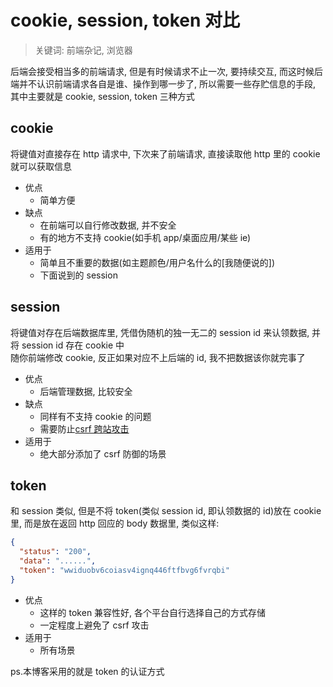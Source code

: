 # cookie, session, token 对比

> 关键词: 前端杂记, 浏览器

后端会接受相当多的前端请求, 但是有时候请求不止一次, 要持续交互, 而这时候后端并不认识前端请求各自是谁、操作到哪一步了, 所以需要一些存贮信息的手段, 其中主要就是 cookie, session, token 三种方式

## cookie

将键值对直接存在 http 请求中, 下次来了前端请求, 直接读取他 http 里的 cookie 就可以获取信息

- 优点
  - 简单方便
- 缺点
  - 在前端可以自行修改数据, 并不安全
  - 有的地方不支持 cookie(如手机 app/桌面应用/某些 ie)
- 适用于
  - 简单且不重要的数据(如主题颜色/用户名什么的[我随便说的])
  - 下面说到的 session

## session

将键值对存在后端数据库里, 凭借伪随机的独一无二的 session id 来认领数据, 并将 session id 存在 cookie 中  
随你前端修改 cookie, 反正如果对应不上后端的 id, 我不把数据该你就完事了

- 优点
  - 后端管理数据, 比较安全
- 缺点
  - 同样有不支持 cookie 的问题
  - 需要防止[csrf 跨站攻击](https://zhuanlan.zhihu.com/p/22521378)
- 适用于
  - 绝大部分添加了 csrf 防御的场景

## token

和 session 类似, 但是不将 token(类似 session id, 即认领数据的 id)放在 cookie 里, 而是放在返回 http 回应的 body 数据里, 类似这样:

```json
{
  "status": "200",
  "data": "......",
  "token": "wwiduobv6coiasv4ignq446ftfbvg6fvrqbi"
}
```

- 优点
  - 这样的 token 兼容性好, 各个平台自行选择自己的方式存储
  - 一定程度上避免了 csrf 攻击
- 适用于
  - 所有场景

ps.本博客采用的就是 token 的认证方式
